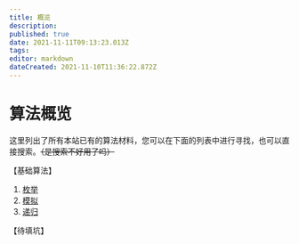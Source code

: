 ```yaml
---
title: 概览
description: 
published: true
date: 2021-11-11T09:13:23.013Z
tags: 
editor: markdown
dateCreated: 2021-11-10T11:36:22.872Z
---
```


# 算法概览

这里列出了所有本站已有的算法材料，您可以在下面的列表中进行寻找，也可以直接搜索。~~（是搜索不好用了吗）~~

【基础算法】
1. [枚举](/算法/基础/枚举)
1. [模拟](/算法/基础/模拟)
1. [递归](/算法/基础/递归)

【待填坑】